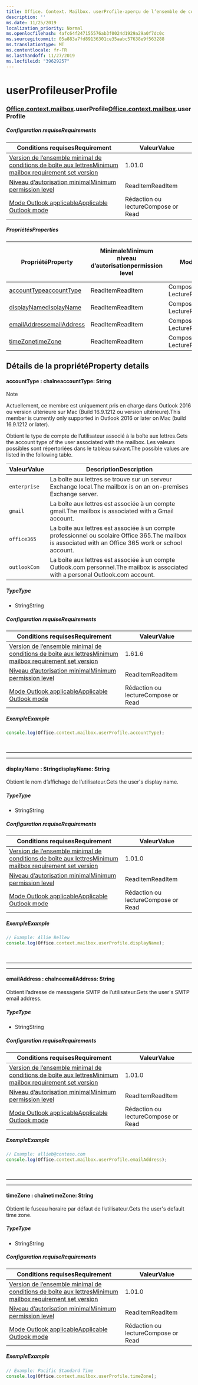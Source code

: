 ```yaml
---
title: Office. Context. Mailbox. userProfile-aperçu de l’ensemble de conditions requises
description: ''
ms.date: 11/25/2019
localization_priority: Normal
ms.openlocfilehash: 4afc64f247155576ab3f0024d1929a29a0f7dc0c
ms.sourcegitcommit: 05a883a7fd89136301ce35aabc57638e9f563288
ms.translationtype: MT
ms.contentlocale: fr-FR
ms.lasthandoff: 11/27/2019
ms.locfileid: "39629257"
---
```

# <a name="userprofile"></a><span data-ttu-id="7ac52-102">userProfile</span><span class="sxs-lookup"><span data-stu-id="7ac52-102">userProfile</span></span>

### <a name="officeofficemdcontextofficecontextmdmailboxofficecontextmailboxmduserprofile"></a><span data-ttu-id="7ac52-103">[Office](Office.md)[.context](Office.context.md)[.mailbox](Office.context.mailbox.md).userProfile</span><span class="sxs-lookup"><span data-stu-id="7ac52-103">[Office](Office.md)[.context](Office.context.md)[.mailbox](Office.context.mailbox.md).userProfile</span></span>

##### <a name="requirements"></a><span data-ttu-id="7ac52-104">Configuration requise</span><span class="sxs-lookup"><span data-stu-id="7ac52-104">Requirements</span></span>

|<span data-ttu-id="7ac52-105">Conditions requises</span><span class="sxs-lookup"><span data-stu-id="7ac52-105">Requirement</span></span>| <span data-ttu-id="7ac52-106">Valeur</span><span class="sxs-lookup"><span data-stu-id="7ac52-106">Value</span></span>|
|---|---|
|[<span data-ttu-id="7ac52-107">Version de l’ensemble minimal de conditions de boîte aux lettres</span><span class="sxs-lookup"><span data-stu-id="7ac52-107">Minimum mailbox requirement set version</span></span>](/office/dev/add-ins/reference/requirement-sets/outlook-api-requirement-sets)| <span data-ttu-id="7ac52-108">1.0</span><span class="sxs-lookup"><span data-stu-id="7ac52-108">1.0</span></span>|
|[<span data-ttu-id="7ac52-109">Niveau d’autorisation minimal</span><span class="sxs-lookup"><span data-stu-id="7ac52-109">Minimum permission level</span></span>](/outlook/add-ins/understanding-outlook-add-in-permissions)| <span data-ttu-id="7ac52-110">ReadItem</span><span class="sxs-lookup"><span data-stu-id="7ac52-110">ReadItem</span></span>|
|[<span data-ttu-id="7ac52-111">Mode Outlook applicable</span><span class="sxs-lookup"><span data-stu-id="7ac52-111">Applicable Outlook mode</span></span>](/outlook/add-ins/#extension-points)| <span data-ttu-id="7ac52-112">Rédaction ou lecture</span><span class="sxs-lookup"><span data-stu-id="7ac52-112">Compose or Read</span></span>|

##### <a name="properties"></a><span data-ttu-id="7ac52-113">Propriétés</span><span class="sxs-lookup"><span data-stu-id="7ac52-113">Properties</span></span>

| <span data-ttu-id="7ac52-114">Propriété</span><span class="sxs-lookup"><span data-stu-id="7ac52-114">Property</span></span> | <span data-ttu-id="7ac52-115">Minimale</span><span class="sxs-lookup"><span data-stu-id="7ac52-115">Minimum</span></span><br><span data-ttu-id="7ac52-116">niveau d’autorisation</span><span class="sxs-lookup"><span data-stu-id="7ac52-116">permission level</span></span> | <span data-ttu-id="7ac52-117">Modes</span><span class="sxs-lookup"><span data-stu-id="7ac52-117">Modes</span></span> | <span data-ttu-id="7ac52-118">Type de retour</span><span class="sxs-lookup"><span data-stu-id="7ac52-118">Return type</span></span> | <span data-ttu-id="7ac52-119">Minimale</span><span class="sxs-lookup"><span data-stu-id="7ac52-119">Minimum</span></span><br><span data-ttu-id="7ac52-120">ensemble de conditions requises</span><span class="sxs-lookup"><span data-stu-id="7ac52-120">requirement set</span></span> |
|---|---|---|---|---|
| [<span data-ttu-id="7ac52-121">accountType</span><span class="sxs-lookup"><span data-stu-id="7ac52-121">accountType</span></span>](#accounttype-string) | <span data-ttu-id="7ac52-122">ReadItem</span><span class="sxs-lookup"><span data-stu-id="7ac52-122">ReadItem</span></span> | <span data-ttu-id="7ac52-123">Composition</span><span class="sxs-lookup"><span data-stu-id="7ac52-123">Compose</span></span><br><span data-ttu-id="7ac52-124">Lecture</span><span class="sxs-lookup"><span data-stu-id="7ac52-124">Read</span></span> | <span data-ttu-id="7ac52-125">String</span><span class="sxs-lookup"><span data-stu-id="7ac52-125">String</span></span> | <span data-ttu-id="7ac52-126">1.6</span><span class="sxs-lookup"><span data-stu-id="7ac52-126">1.6</span></span> |
| [<span data-ttu-id="7ac52-127">displayName</span><span class="sxs-lookup"><span data-stu-id="7ac52-127">displayName</span></span>](#displayname-string) | <span data-ttu-id="7ac52-128">ReadItem</span><span class="sxs-lookup"><span data-stu-id="7ac52-128">ReadItem</span></span> | <span data-ttu-id="7ac52-129">Composition</span><span class="sxs-lookup"><span data-stu-id="7ac52-129">Compose</span></span><br><span data-ttu-id="7ac52-130">Lecture</span><span class="sxs-lookup"><span data-stu-id="7ac52-130">Read</span></span> | <span data-ttu-id="7ac52-131">String</span><span class="sxs-lookup"><span data-stu-id="7ac52-131">String</span></span> | <span data-ttu-id="7ac52-132">1.0</span><span class="sxs-lookup"><span data-stu-id="7ac52-132">1.0</span></span> |
| [<span data-ttu-id="7ac52-133">emailAddress</span><span class="sxs-lookup"><span data-stu-id="7ac52-133">emailAddress</span></span>](#emailaddress-string) | <span data-ttu-id="7ac52-134">ReadItem</span><span class="sxs-lookup"><span data-stu-id="7ac52-134">ReadItem</span></span> | <span data-ttu-id="7ac52-135">Composition</span><span class="sxs-lookup"><span data-stu-id="7ac52-135">Compose</span></span><br><span data-ttu-id="7ac52-136">Lecture</span><span class="sxs-lookup"><span data-stu-id="7ac52-136">Read</span></span> | <span data-ttu-id="7ac52-137">String</span><span class="sxs-lookup"><span data-stu-id="7ac52-137">String</span></span> | <span data-ttu-id="7ac52-138">1.0</span><span class="sxs-lookup"><span data-stu-id="7ac52-138">1.0</span></span> |
| [<span data-ttu-id="7ac52-139">timeZone</span><span class="sxs-lookup"><span data-stu-id="7ac52-139">timeZone</span></span>](#timezone-string) | <span data-ttu-id="7ac52-140">ReadItem</span><span class="sxs-lookup"><span data-stu-id="7ac52-140">ReadItem</span></span> | <span data-ttu-id="7ac52-141">Composition</span><span class="sxs-lookup"><span data-stu-id="7ac52-141">Compose</span></span><br><span data-ttu-id="7ac52-142">Lecture</span><span class="sxs-lookup"><span data-stu-id="7ac52-142">Read</span></span> | <span data-ttu-id="7ac52-143">String</span><span class="sxs-lookup"><span data-stu-id="7ac52-143">String</span></span> | <span data-ttu-id="7ac52-144">1.0</span><span class="sxs-lookup"><span data-stu-id="7ac52-144">1.0</span></span> |

## <a name="property-details"></a><span data-ttu-id="7ac52-145">Détails de la propriété</span><span class="sxs-lookup"><span data-stu-id="7ac52-145">Property details</span></span>

#### <a name="accounttype-string"></a><span data-ttu-id="7ac52-146">accountType : chaîne</span><span class="sxs-lookup"><span data-stu-id="7ac52-146">accountType: String</span></span>

> [!NOTE]
> <span data-ttu-id="7ac52-147">Actuellement, ce membre est uniquement pris en charge dans Outlook 2016 ou version ultérieure sur Mac (Build 16.9.1212 ou version ultérieure).</span><span class="sxs-lookup"><span data-stu-id="7ac52-147">This member is currently only supported in Outlook 2016 or later on Mac (build 16.9.1212 or later).</span></span>

<span data-ttu-id="7ac52-148">Obtient le type de compte de l’utilisateur associé à la boîte aux lettres.</span><span class="sxs-lookup"><span data-stu-id="7ac52-148">Gets the account type of the user associated with the mailbox.</span></span> <span data-ttu-id="7ac52-149">Les valeurs possibles sont répertoriées dans le tableau suivant.</span><span class="sxs-lookup"><span data-stu-id="7ac52-149">The possible values are listed in the following table.</span></span>

| <span data-ttu-id="7ac52-150">Valeur</span><span class="sxs-lookup"><span data-stu-id="7ac52-150">Value</span></span> | <span data-ttu-id="7ac52-151">Description</span><span class="sxs-lookup"><span data-stu-id="7ac52-151">Description</span></span> |
|-------|-------------|
| `enterprise` | <span data-ttu-id="7ac52-152">La boîte aux lettres se trouve sur un serveur Exchange local.</span><span class="sxs-lookup"><span data-stu-id="7ac52-152">The mailbox is on an on-premises Exchange server.</span></span> |
| `gmail` | <span data-ttu-id="7ac52-153">La boîte aux lettres est associée à un compte gmail.</span><span class="sxs-lookup"><span data-stu-id="7ac52-153">The mailbox is associated with a Gmail account.</span></span> |
| `office365` | <span data-ttu-id="7ac52-154">La boîte aux lettres est associée à un compte professionnel ou scolaire Office 365.</span><span class="sxs-lookup"><span data-stu-id="7ac52-154">The mailbox is associated with an Office 365 work or school account.</span></span> |
| `outlookCom` | <span data-ttu-id="7ac52-155">La boîte aux lettres est associée à un compte Outlook.com personnel.</span><span class="sxs-lookup"><span data-stu-id="7ac52-155">The mailbox is associated with a personal Outlook.com account.</span></span> |

##### <a name="type"></a><span data-ttu-id="7ac52-156">Type</span><span class="sxs-lookup"><span data-stu-id="7ac52-156">Type</span></span>

*   <span data-ttu-id="7ac52-157">String</span><span class="sxs-lookup"><span data-stu-id="7ac52-157">String</span></span>

##### <a name="requirements"></a><span data-ttu-id="7ac52-158">Configuration requise</span><span class="sxs-lookup"><span data-stu-id="7ac52-158">Requirements</span></span>

|<span data-ttu-id="7ac52-159">Conditions requises</span><span class="sxs-lookup"><span data-stu-id="7ac52-159">Requirement</span></span>| <span data-ttu-id="7ac52-160">Valeur</span><span class="sxs-lookup"><span data-stu-id="7ac52-160">Value</span></span>|
|---|---|
|[<span data-ttu-id="7ac52-161">Version de l’ensemble minimal de conditions de boîte aux lettres</span><span class="sxs-lookup"><span data-stu-id="7ac52-161">Minimum mailbox requirement set version</span></span>](/office/dev/add-ins/reference/requirement-sets/outlook-api-requirement-sets)| <span data-ttu-id="7ac52-162">1.6</span><span class="sxs-lookup"><span data-stu-id="7ac52-162">1.6</span></span> |
|[<span data-ttu-id="7ac52-163">Niveau d’autorisation minimal</span><span class="sxs-lookup"><span data-stu-id="7ac52-163">Minimum permission level</span></span>](/outlook/add-ins/understanding-outlook-add-in-permissions)| <span data-ttu-id="7ac52-164">ReadItem</span><span class="sxs-lookup"><span data-stu-id="7ac52-164">ReadItem</span></span>|
|[<span data-ttu-id="7ac52-165">Mode Outlook applicable</span><span class="sxs-lookup"><span data-stu-id="7ac52-165">Applicable Outlook mode</span></span>](/outlook/add-ins/#extension-points)| <span data-ttu-id="7ac52-166">Rédaction ou lecture</span><span class="sxs-lookup"><span data-stu-id="7ac52-166">Compose or Read</span></span>|

##### <a name="example"></a><span data-ttu-id="7ac52-167">Exemple</span><span class="sxs-lookup"><span data-stu-id="7ac52-167">Example</span></span>

```js
console.log(Office.context.mailbox.userProfile.accountType);
```

<br>

---
---

#### <a name="displayname-string"></a><span data-ttu-id="7ac52-168">displayName : String</span><span class="sxs-lookup"><span data-stu-id="7ac52-168">displayName: String</span></span>

<span data-ttu-id="7ac52-169">Obtient le nom d’affichage de l’utilisateur.</span><span class="sxs-lookup"><span data-stu-id="7ac52-169">Gets the user's display name.</span></span>

##### <a name="type"></a><span data-ttu-id="7ac52-170">Type</span><span class="sxs-lookup"><span data-stu-id="7ac52-170">Type</span></span>

*   <span data-ttu-id="7ac52-171">String</span><span class="sxs-lookup"><span data-stu-id="7ac52-171">String</span></span>

##### <a name="requirements"></a><span data-ttu-id="7ac52-172">Configuration requise</span><span class="sxs-lookup"><span data-stu-id="7ac52-172">Requirements</span></span>

|<span data-ttu-id="7ac52-173">Conditions requises</span><span class="sxs-lookup"><span data-stu-id="7ac52-173">Requirement</span></span>| <span data-ttu-id="7ac52-174">Valeur</span><span class="sxs-lookup"><span data-stu-id="7ac52-174">Value</span></span>|
|---|---|
|[<span data-ttu-id="7ac52-175">Version de l’ensemble minimal de conditions de boîte aux lettres</span><span class="sxs-lookup"><span data-stu-id="7ac52-175">Minimum mailbox requirement set version</span></span>](/office/dev/add-ins/reference/requirement-sets/outlook-api-requirement-sets)| <span data-ttu-id="7ac52-176">1.0</span><span class="sxs-lookup"><span data-stu-id="7ac52-176">1.0</span></span>|
|[<span data-ttu-id="7ac52-177">Niveau d’autorisation minimal</span><span class="sxs-lookup"><span data-stu-id="7ac52-177">Minimum permission level</span></span>](/outlook/add-ins/understanding-outlook-add-in-permissions)| <span data-ttu-id="7ac52-178">ReadItem</span><span class="sxs-lookup"><span data-stu-id="7ac52-178">ReadItem</span></span>|
|[<span data-ttu-id="7ac52-179">Mode Outlook applicable</span><span class="sxs-lookup"><span data-stu-id="7ac52-179">Applicable Outlook mode</span></span>](/outlook/add-ins/#extension-points)| <span data-ttu-id="7ac52-180">Rédaction ou lecture</span><span class="sxs-lookup"><span data-stu-id="7ac52-180">Compose or Read</span></span>|

##### <a name="example"></a><span data-ttu-id="7ac52-181">Exemple</span><span class="sxs-lookup"><span data-stu-id="7ac52-181">Example</span></span>

```js
// Example: Allie Bellew
console.log(Office.context.mailbox.userProfile.displayName);
```

<br>

---
---

#### <a name="emailaddress-string"></a><span data-ttu-id="7ac52-182">emailAddress : chaîne</span><span class="sxs-lookup"><span data-stu-id="7ac52-182">emailAddress: String</span></span>

<span data-ttu-id="7ac52-183">Obtient l’adresse de messagerie SMTP de l’utilisateur.</span><span class="sxs-lookup"><span data-stu-id="7ac52-183">Gets the user's SMTP email address.</span></span>

##### <a name="type"></a><span data-ttu-id="7ac52-184">Type</span><span class="sxs-lookup"><span data-stu-id="7ac52-184">Type</span></span>

*   <span data-ttu-id="7ac52-185">String</span><span class="sxs-lookup"><span data-stu-id="7ac52-185">String</span></span>

##### <a name="requirements"></a><span data-ttu-id="7ac52-186">Configuration requise</span><span class="sxs-lookup"><span data-stu-id="7ac52-186">Requirements</span></span>

|<span data-ttu-id="7ac52-187">Conditions requises</span><span class="sxs-lookup"><span data-stu-id="7ac52-187">Requirement</span></span>| <span data-ttu-id="7ac52-188">Valeur</span><span class="sxs-lookup"><span data-stu-id="7ac52-188">Value</span></span>|
|---|---|
|[<span data-ttu-id="7ac52-189">Version de l’ensemble minimal de conditions de boîte aux lettres</span><span class="sxs-lookup"><span data-stu-id="7ac52-189">Minimum mailbox requirement set version</span></span>](/office/dev/add-ins/reference/requirement-sets/outlook-api-requirement-sets)| <span data-ttu-id="7ac52-190">1.0</span><span class="sxs-lookup"><span data-stu-id="7ac52-190">1.0</span></span>|
|[<span data-ttu-id="7ac52-191">Niveau d’autorisation minimal</span><span class="sxs-lookup"><span data-stu-id="7ac52-191">Minimum permission level</span></span>](/outlook/add-ins/understanding-outlook-add-in-permissions)| <span data-ttu-id="7ac52-192">ReadItem</span><span class="sxs-lookup"><span data-stu-id="7ac52-192">ReadItem</span></span>|
|[<span data-ttu-id="7ac52-193">Mode Outlook applicable</span><span class="sxs-lookup"><span data-stu-id="7ac52-193">Applicable Outlook mode</span></span>](/outlook/add-ins/#extension-points)| <span data-ttu-id="7ac52-194">Rédaction ou lecture</span><span class="sxs-lookup"><span data-stu-id="7ac52-194">Compose or Read</span></span>|

##### <a name="example"></a><span data-ttu-id="7ac52-195">Exemple</span><span class="sxs-lookup"><span data-stu-id="7ac52-195">Example</span></span>

```js
// Example: allieb@contoso.com
console.log(Office.context.mailbox.userProfile.emailAddress);
```

<br>

---
---

#### <a name="timezone-string"></a><span data-ttu-id="7ac52-196">timeZone : chaîne</span><span class="sxs-lookup"><span data-stu-id="7ac52-196">timeZone: String</span></span>

<span data-ttu-id="7ac52-197">Obtient le fuseau horaire par défaut de l’utilisateur.</span><span class="sxs-lookup"><span data-stu-id="7ac52-197">Gets the user's default time zone.</span></span>

##### <a name="type"></a><span data-ttu-id="7ac52-198">Type</span><span class="sxs-lookup"><span data-stu-id="7ac52-198">Type</span></span>

*   <span data-ttu-id="7ac52-199">String</span><span class="sxs-lookup"><span data-stu-id="7ac52-199">String</span></span>

##### <a name="requirements"></a><span data-ttu-id="7ac52-200">Configuration requise</span><span class="sxs-lookup"><span data-stu-id="7ac52-200">Requirements</span></span>

|<span data-ttu-id="7ac52-201">Conditions requises</span><span class="sxs-lookup"><span data-stu-id="7ac52-201">Requirement</span></span>| <span data-ttu-id="7ac52-202">Valeur</span><span class="sxs-lookup"><span data-stu-id="7ac52-202">Value</span></span>|
|---|---|
|[<span data-ttu-id="7ac52-203">Version de l’ensemble minimal de conditions de boîte aux lettres</span><span class="sxs-lookup"><span data-stu-id="7ac52-203">Minimum mailbox requirement set version</span></span>](/office/dev/add-ins/reference/requirement-sets/outlook-api-requirement-sets)| <span data-ttu-id="7ac52-204">1.0</span><span class="sxs-lookup"><span data-stu-id="7ac52-204">1.0</span></span>|
|[<span data-ttu-id="7ac52-205">Niveau d’autorisation minimal</span><span class="sxs-lookup"><span data-stu-id="7ac52-205">Minimum permission level</span></span>](/outlook/add-ins/understanding-outlook-add-in-permissions)| <span data-ttu-id="7ac52-206">ReadItem</span><span class="sxs-lookup"><span data-stu-id="7ac52-206">ReadItem</span></span>|
|[<span data-ttu-id="7ac52-207">Mode Outlook applicable</span><span class="sxs-lookup"><span data-stu-id="7ac52-207">Applicable Outlook mode</span></span>](/outlook/add-ins/#extension-points)| <span data-ttu-id="7ac52-208">Rédaction ou lecture</span><span class="sxs-lookup"><span data-stu-id="7ac52-208">Compose or Read</span></span>|

##### <a name="example"></a><span data-ttu-id="7ac52-209">Exemple</span><span class="sxs-lookup"><span data-stu-id="7ac52-209">Example</span></span>

```js
// Example: Pacific Standard Time
console.log(Office.context.mailbox.userProfile.timeZone);
```
